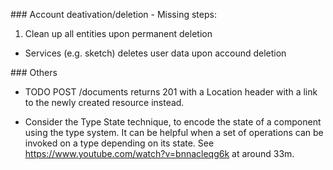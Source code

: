 


### Account deativation/deletion - Missing steps:

1) Clean up all entities upon permanent deletion

- Services (e.g. sketch) deletes user data upon accound deletion


### Others

- TODO POST /documents returns 201 with a Location header with a link to the newly created resource instead.

- Consider the Type State technique, to encode the state of a component using the type system.
 It can be helpful when a set of operations can be invoked on a type depending on its state.
 See https://www.youtube.com/watch?v=bnnacleqg6k at around 33m.
